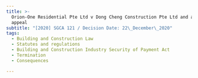 ```yaml
---
title: >-
  Orion-One Residential Pte Ltd v Dong Cheng Construction Pte Ltd and another
  appeal
subtitle: "[2020] SGCA 121 / Decision Date: 22\_December\_2020"
tags:
  - Building and Construction Law
  - Statutes and regulations
  - Building and Construction Industry Security of Payment Act
  - Termination
  - Consequences

---
```


